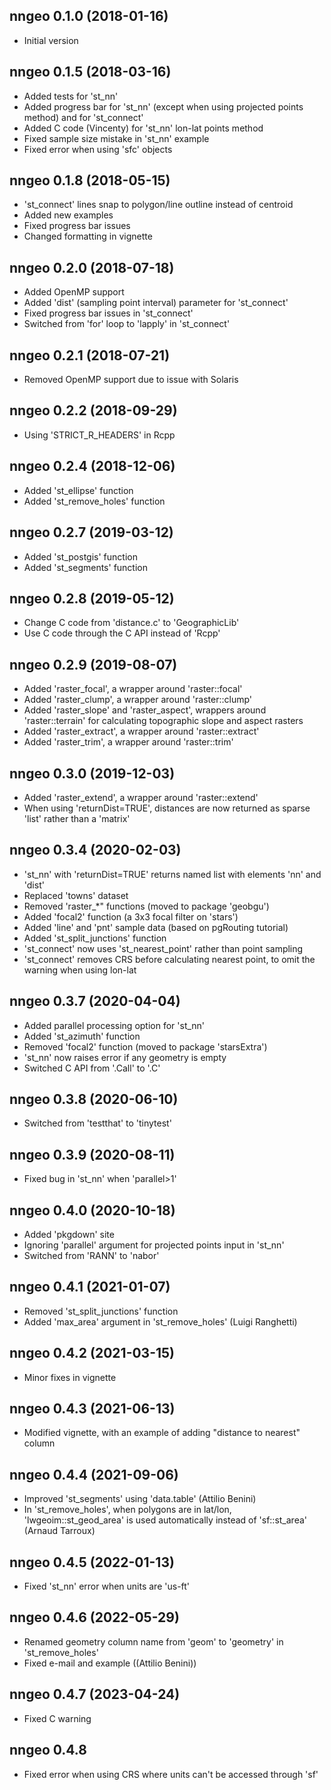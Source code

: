 ## nngeo 0.1.0 (2018-01-16)

* Initial version

## nngeo 0.1.5 (2018-03-16)

* Added tests for 'st_nn'
* Added progress bar for 'st_nn' (except when using projected points method) and for 'st_connect'
* Added C code (Vincenty) for 'st_nn' lon-lat points method
* Fixed sample size mistake in 'st_nn' example
* Fixed error when using 'sfc' objects

## nngeo 0.1.8 (2018-05-15)

* 'st_connect' lines snap to polygon/line outline instead of centroid
* Added new examples
* Fixed progress bar issues
* Changed formatting in vignette

## nngeo 0.2.0 (2018-07-18)

* Added OpenMP support
* Added 'dist' (sampling point interval) parameter for 'st_connect'
* Fixed progress bar issues in 'st_connect'
* Switched from 'for' loop to 'lapply' in 'st_connect'

## nngeo 0.2.1 (2018-07-21)

* Removed OpenMP support due to issue with Solaris

## nngeo 0.2.2 (2018-09-29)

* Using 'STRICT_R_HEADERS' in Rcpp

## nngeo 0.2.4 (2018-12-06)

* Added 'st_ellipse' function
* Added 'st_remove_holes' function

## nngeo 0.2.7 (2019-03-12)

* Added 'st_postgis' function
* Added 'st_segments' function

## nngeo 0.2.8 (2019-05-12)

* Change C code from 'distance.c' to 'GeographicLib'
* Use C code through the C API instead of 'Rcpp'

## nngeo 0.2.9 (2019-08-07)

* Added 'raster_focal', a wrapper around 'raster::focal'
* Added 'raster_clump', a wrapper around 'raster::clump'
* Added 'raster_slope' and 'raster_aspect', wrappers around 'raster::terrain' for calculating topographic slope and aspect rasters
* Added 'raster_extract', a wrapper around 'raster::extract'
* Added 'raster_trim', a wrapper around 'raster::trim'

## nngeo 0.3.0 (2019-12-03)

* Added 'raster_extend', a wrapper around 'raster::extend'
* When using 'returnDist=TRUE', distances are now returned as sparse 'list' rather than a 'matrix'

## nngeo 0.3.4 (2020-02-03)

* 'st_nn' with 'returnDist=TRUE' returns named list with elements 'nn' and 'dist'
* Replaced 'towns' dataset
* Removed 'raster_*" functions (moved to package 'geobgu')
* Added 'focal2' function (a 3x3 focal filter on 'stars')
* Added 'line' and 'pnt' sample data (based on pgRouting tutorial)
* Added 'st_split_junctions' function
* 'st_connect' now uses 'st_nearest_point' rather than point sampling
* 'st_connect' removes CRS before calculating nearest point, to omit the warning when using lon-lat

## nngeo 0.3.7 (2020-04-04)

* Added parallel processing option for 'st_nn'
* Added 'st_azimuth' function
* Removed 'focal2' function (moved to package 'starsExtra')
* 'st_nn' now raises error if any geometry is empty
* Switched C API from '.Call' to '.C'

## nngeo 0.3.8 (2020-06-10)

* Switched from 'testthat' to 'tinytest'

## nngeo 0.3.9 (2020-08-11)

* Fixed bug in 'st_nn' when 'parallel>1'

## nngeo 0.4.0 (2020-10-18)

* Added 'pkgdown' site
* Ignoring 'parallel' argument for projected points input in 'st_nn'
* Switched from 'RANN' to 'nabor'

## nngeo 0.4.1 (2021-01-07)

* Removed 'st_split_junctions' function
* Added 'max_area' argument in 'st_remove_holes' (Luigi Ranghetti)

## nngeo 0.4.2 (2021-03-15)

* Minor fixes in vignette

## nngeo 0.4.3 (2021-06-13)

* Modified vignette, with an example of adding "distance to nearest" column

## nngeo 0.4.4 (2021-09-06)

* Improved 'st_segments' using 'data.table' (Attilio Benini)
* In 'st_remove_holes', when polygons are in lat/lon, 'lwgeoim::st_geod_area' is used automatically instead of 'sf::st_area' (Arnaud Tarroux)

## nngeo 0.4.5 (2022-01-13)

* Fixed 'st_nn' error when units are 'us-ft'

## nngeo 0.4.6 (2022-05-29)

* Renamed geometry column name from 'geom' to 'geometry' in 'st_remove_holes'
* Fixed e-mail and example ((Attilio Benini))

## nngeo 0.4.7 (2023-04-24)

* Fixed C warning

## nngeo 0.4.8

* Fixed error when using CRS where units can't be accessed through 'sf'

